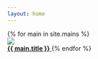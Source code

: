 ```yaml
---
layout: home
---
```


  <div class="cb-grid">
    {% for main in site.mains %}
    <a href="{{ main.url | relative_url }}">
      <div class="frame">
        <img src="{{ "assets/imgs/" | relative_url}}{{ main.picture }}-small.jpg">
      </div>
      <span class="text-uppercase"><b>{{ main.title }}</b></span>
    </a>
    {% endfor %}
  </div>
